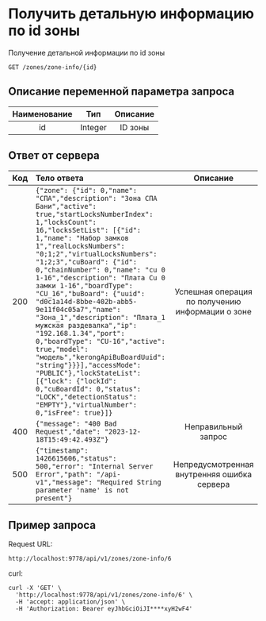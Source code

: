 # Получить детальную информацию по id зоны
Получение детальной информации по id зоны
```
GET /zones/zone-info/{id}
```
## Описание переменной параметра запроса
| Наименование  |   Тип    | Описание |
|:-------------:|:--------:|:--------:|
|      id       | Integer  | ID зоны  |


## Ответ от сервера
| Код | Тело ответа                                                                                                                                                                                                                                                                                                                                                  |                  Описание                   |
|:---:|:-------------------------------------------------------------------------------------------------------------------------------------------------------------------------------------------------------------------------------------------------------------------------------------------------------------------------------------------------------------|:-------------------------------------------:|
| 200 | ```{"zone": {"id": 0,"name": "СПА","description": "Зона СПА Бани","active": true,"startLocksNumberIndex": 1,"locksCount": 16,"locksSetList": [{"id": 1,"name": "Набор замков 1","realLocksNumbers": "0;1;2","virtualLocksNumbers": "1;2;3","cuBoard": {"id": 0,"chainNumber": 0,"name": "cu 0 1-16","description": "Плата Cu 0 замки 1-16","boardType": "CU_16","buBoard": {"uuid": "d0c1a14d-8bbe-402b-abb5-9e11f04c05a7","name": "Зона_1","description": "Плата_1 мужская раздевалка","ip": "192.168.1.34","port": 0,"boardType": "CU-16","active": true,"model": "модель","kerongApiBuBoardUuid": "string"}}}],"accessMode": "PUBLIC"},"lockStateList": [{"lock": {"lockId": 0,"cuBoardId": 0,"status": "LOCK","detectionStatus": "EMPTY"},"virtualNumber": 0,"isFree": true}]}```  | Успешная операция по получению информации о зоне |
| 400 | ```{"message": "400 Bad Request","date": "2023-12-18T15:49:42.493Z"}```                                                                                                                                                                                                                                                                                      |             Неправильный запрос             |
| 500 | ```{"timestamp": 1426615606,"status": 500,"error": "Internal Server Error","path": "/api-v1","message": "Required String parameter 'name' is not present"}```                                                                                                                                                                                                | Непредусмотренная внутренняя ошибка сервера |
## Пример запроса
Request URL:
```
http://localhost:9778/api/v1/zones/zone-info/6
```
curl:
```
curl -X 'GET' \
  'http://localhost:9778/api/v1/zones/zone-info/6' \
  -H 'accept: application/json' \
  -H 'Authorization: Bearer eyJhbGciOiJI****xyH2wF4'
```

